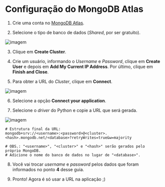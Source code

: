 # Configuração do MongoDB Atlas

1. Crie uma conta no [MongoDB Atlas](https://account.mongodb.com/account/login).

2. Selecione o tipo de banco de dados (_Shared_, por ser gratuito).

![imagem](https://user-images.githubusercontent.com/63798776/171946060-a1c5b919-7ef4-44b7-b9e7-fdf51692867e.png)

3. Clique em **Create Cluster**.

4. Crie um usuário, informando o _Username_ e _Password_, clique em **Create User** e depois em **Add My Current IP Address**. Por último, clique em **Finish and Close**.

5. Para obter a URL do _Cluster_, clique em **Connect**.

![imagem](https://user-images.githubusercontent.com/63798776/171948956-e92e426d-6265-4987-89da-070cf5ecc43c.png)

6. Selecione a opção **Connect your application**.

7. Selecione o _driver_ do Python e copie a URL que será gerada.

![imagem](https://user-images.githubusercontent.com/63798776/171949064-4b8f1a82-0b3c-4eb7-92e8-2f8d7964542a.png)

```env
# Estrutura final da URL:
mongodb+srv://<username>:<password>@<cluster>.<hash>.mongodb.net/<database>?retryWrites=true&w=majority

# OBS.: "<username>", "<cluster>" e "<hash>" serão gerados pelo próprio MongoDB.
# Adicione o nome do banco de dados no lugar de "<database>".
```

8. Você vai trocar _username_ e _password_ pelos dados que foram informados no ponto **4** desse guia.

9. Pronto! Agora é só usar a URL na aplicação ;)
